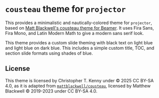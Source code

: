 # `cousteau` theme for `projector`

This provides a minimalistic and nautically-colored theme for `projector`, based on [Matt Blackwell's cousteau theme for Beamer](https://github.com/mattblackwell/cousteau). It uses Fira Sans, Fira Mono, and Latin Modern Math to give a modern sans serif look.

This theme provides a custom slide theming with black text on light blue and light blue on dark blue. This includes a simple custom title, TOC, and section slide formats using shades of blue.

## License

This theme is licensed  by Christopher T. Kenny under © 2025 CC BY-SA 4.0, as it is adapted from [`mattblackwell/cousteau`](https://github.com/mattblackwell/cousteau), licensed by Matthew Blackwell © 2019-2023 under CC BY-SA 4.0.
